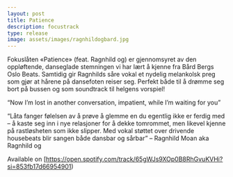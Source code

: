 ```yaml
---
layout: post
title: Patience
description: focustrack
type: release
image: assets/images/ragnhildogbard.jpg
---
```


Fokuslåten «Patience» (feat. Ragnhild og) er gjennomsyret av den oppløftende, danseglade stemningen vi har lært å kjenne fra Bård Bergs Oslo Beats. Samtidig gir Ragnhilds såre vokal et nydelig melankolsk preg som gjør at hårene på dansefoten reiser seg. Perfekt både til å drømme seg bort på bussen og som soundtrack til helgens vorspiel!

“Now I’m lost in another conversation, impatient, while I’m waiting for you”

“Låta fanger følelsen av å prøve å glemme en du egentlig ikke er ferdig med – å kaste seg inn i nye relasjoner for å dekke tomrommet, men likevel kjenne på rastløsheten som ikke slipper. Med vokal støttet over drivende housebeats blir sangen både dansbar og sårbar”
– Ragnhild Moan aka Ragnhild og

Available on [https://open.spotify.com/track/65gWJs9XOp0B8RhGvuKVHi?si=853fb17d66954901)